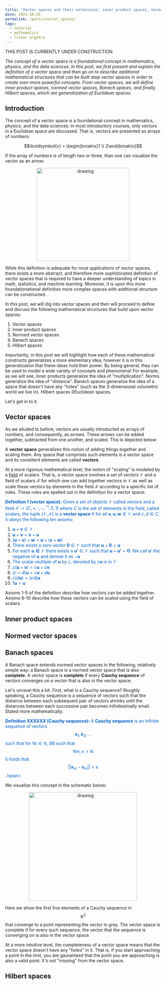 ```yaml
---
title: 'Vector spaces and their extensions: inner product spaces, normed vector spaces, Banach spaces, and Hilbert spaces'
date: 2021-10-25
permalink: /posts/vector_spaces/
tags:
  - tutorial
  - mathematics
  - linear algebra
---
```


THIS POST IS CURRENTLY UNDER CONSTRUCTION

_The concept of a vector space is a foundational concept in mathematics, physics, and the data sciences. In this post, we first present and explain the definition of a vector space and then go on to describe additional mathematical structures that can be built atop vector spaces in order to create ever-more powerful concepts. From vector spaces, we will define inner product spaces, normed vector spaces, Banach spaces, and finally, Hilbert spaces, which are generalization of Euclidean spaces._

Introduction
------------

The concept of a vector space is a foundational concept in mathematics, physics, and the data sciences. In most introductory courses, only vectors in a Euclidean space are discussed. That is, vectors are presented as arrays of numbers:

$$\boldsymbol{x} = \begin{bmatrix}1 \\ 2\end{bmatrix}$$

If the array of numbers is of length two or three, than one can visualize the vector as an arrow:

<center><img src="https://raw.githubusercontent.com/mbernste/mbernste.github.io/master/images/EuclideanVector.png" alt="drawing" width="300"/></center>

While this definition is adequate for most applications of vector spaces, there exists a more abstract, and therefore more sophisticated definition of vector spaces that is required to have a deeper understanding of topics in math, statistics, and machine learning. Moreover, it is upon this more foundationational definition more complex spaces with additional structure can be constructed. 

In this post, we will dig into vector spaces and then will proceed to define and discuss the following mathematical structures that build upon vector spaces:

1. Vector spaces
2. Inner product spaces
3. Normed vector spaces
4. Banach spaces
5. Hilbert spaces

Importantly, in this post we will highlight how each of these mathematical constructs generalizes a more elementary idea; however it is in this generalization that these ideas hold their power. By being general, they can be used to model a wide variety of concepts and phenomena! For example, as we will see, inner products generalize the idea of "multiplication". Norms generalize the idea of "distance".  Banach spaces generalize the idea of a space that doesn't have any "holes" (such as the 3-dimensional volumetric world we live in). Hilbert spaces 0Euclidean spaces. 

Let's get in to it.

Vector spaces
-------------

As we alluded to before, vectors are usually introducted as arrays of numbers, and consequently, as arrows. These arrows can be added together, subtracted from one another, and scaled. This is depicted below:

A **vector space** generalizes this notion of adding things together and scaling them. Any space that comprises such elements is a vector space and its constitent elements are called **vectors**.  

At a more rigorous mathematical level, the notion of "scaling" is modeled by a [field](https://en.wikipedia.org/wiki/Field_(mathematics)) of scalars.  That is, a vector space involves a set of vectors $\mathcal{V}$ and a field of scalars $\mathcal{F}$ for which one can add together vectors in $\mathcal{V}$ as well as scale these vectors by elements in the field $\mathcal{F}$ according to a specific list of rules. These rules are spelled out in the definition for a vector space:

<span style="color:#0060C6">**Definition 1 (vector space):** Given a set of objects $\mathcal{V}$ called vectors and a field $\mathcal{F} := (C, +, \cdot, -, ^{-1}, 0, 1)$ where $C$ is the set of elements in the field, called scalars, the tuple $(\mathcal{V}, \mathcal{F})$ is a **vector space** if for all $\boldsymbol{v}, \boldsymbol{u}, \boldsymbol{w} \in \mathcal{V}$ and $c, d \in C$, it obeys the following ten axioms:</span>  

1. <span style="color:#0060C6">$\boldsymbol{u} + \boldsymbol{v} \in \mathcal{V}$</span>
2. <span style="color:#0060C6">$\boldsymbol{u} + \boldsymbol{v} = \boldsymbol{v} + \boldsymbol{u}$</span>
3. <span style="color:#0060C6">$(\boldsymbol{u} + \boldsymbol{v}) + \boldsymbol{w} = \boldsymbol{u} + (\boldsymbol{v} + \boldsymbol{w})$</span> 
4. <span style="color:#0060C6">There exists a zero vector $\boldsymbol{0} \in \mathcal{V}$ such that $\boldsymbol{u} + \boldsymbol{0} = \boldsymbol{u}$</span>
5. <span style="color:#0060C6">For each $\boldsymbol{u \in \mathcal{V}}$ there exists a $\boldsymbol{u'} \in \mathcal{V}$ such that $\boldsymbol{u} + \boldsymbol{u'} = \boldsymbol{0}$.  We call $\boldsymbol{u}'$ the negative of $\boldsymbol{u}$ and denote it as $-\boldsymbol{u}$</span>
6. <span style="color:#0060C6">The scalar multiple of $\boldsymbol{u}$ by $c$, denoted by $c\boldsymbol{u}$ is in $\mathcal{V}$</span>
7. <span style="color:#0060C6">$c(\boldsymbol{u} + \boldsymbol{v}) = c\boldsymbol{u} + c\boldsymbol{v}$</span>
8. <span style="color:#0060C6">$(c + d)\boldsymbol{u} = c\boldsymbol{u} + d\boldsymbol{u}$</span>
9. <span style="color:#0060C6">$c(d\boldsymbol{u}) = (cd)\boldsymbol{u}$</span>
10. <span style="color:#0060C6">$1\boldsymbol{u} = \boldsymbol{u}$</span>

Axioms 1-5 of the definition describe how vectors can be added together. Axioms 6-10 describe how these vectors can be scaled using the field of scalars.

Inner product spaces
--------------------


Normed vector spaces
--------------------

Banach spaces
-------------

A Banach space extends normed vector spaces in the following, relatively simple way: a Banach space is a normed vector space that is also **complete**. A vector space is **complete** if every **Cauchy sequence** of vectors converges on a vector that is also in the vector space. 

Let's unravel this a bit. First, what is a Cauchy sequence? Roughly speaking, a Cauchy sequence is a sequence of vectors such that the distance between each subsequent pair of vectors shrinks until the distances between each successive pair becomes infinitesimally small. Stated more mathematically:

<span style="color:#0060C6">**Definition XXXXXX (Cauchy sequence):** A **Cauchy sequence** is an infinite sequence of vectors $$\boldsymbol{x}_1, \boldsymbol{x}_2, \dots$$ such that for $\forall \epsilon \in \mathbb{R}, \exists N$ such that $$\forall m, n > N$$ it holds that $$||\boldsymbol{x}_m - \boldsymbol{x}_{m}|| < \epsilon$$./span>

We visualize this concept in the schematic below:
  
<center><img src="https://raw.githubusercontent.com/mbernste/mbernste.github.io/master/images/CauchySequence.png" alt="drawing" width="350"/></center>

Here we show the first five elements of a Cauchy sequence in $$\mathbb{R}^2$$ that converge to a point representing the vector in grey. The vector space is complete if for every such sequence, the vector that the sequence is converging on is also in the vector space.
  
At a more intuitive level, the completeness of a vector space means that the vector space doesn't have any "holes" in it. That is, if you start approaching a point in the limit, you are gauranteed that the point you are approaching is also a valid point. It's not "missing" from the vector space.
  
Hilbert spaces
--------------
